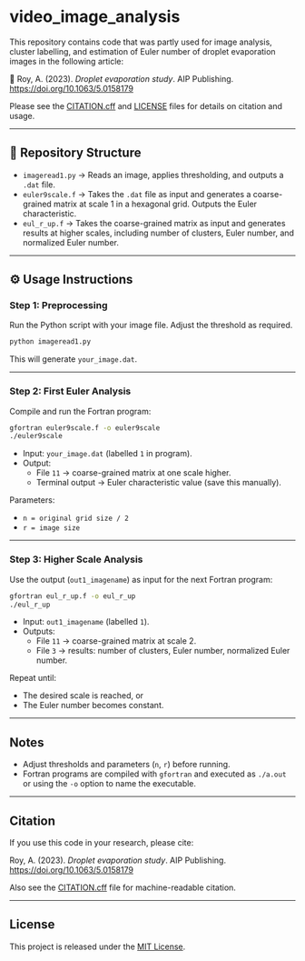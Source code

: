 # video_image_analysis

This repository contains code that was partly used for image analysis, cluster labelling, and estimation of Euler number of droplet evaporation images in the following article:

📄 Roy, A. (2023). *Droplet evaporation study*. AIP Publishing. https://doi.org/10.1063/5.0158179

Please see the [CITATION.cff](CITATION.cff) and [LICENSE](LICENSE) files for details on citation and usage.

---

## 📂 Repository Structure

- `imageread1.py` → Reads an image, applies thresholding, and outputs a `.dat` file.  
- `euler9scale.f` → Takes the `.dat` file as input and generates a coarse-grained matrix at scale 1 in a hexagonal grid. Outputs the Euler characteristic.  
- `eul_r_up.f` → Takes the coarse-grained matrix as input and generates results at higher scales, including number of clusters, Euler number, and normalized Euler number.  

---

## ⚙️ Usage Instructions

### Step 1: Preprocessing
Run the Python script with your image file. Adjust the threshold as required.

```bash
python imageread1.py 
```

This will generate `your_image.dat`.

---

### Step 2: First Euler Analysis
Compile and run the Fortran program:

```bash
gfortran euler9scale.f -o euler9scale
./euler9scale
```

- Input: `your_image.dat` (labelled `1` in program).  
- Output:
  - File `11` → coarse-grained matrix at one scale higher.  
  - Terminal output → Euler characteristic value (save this manually).  

Parameters:
- `n = original grid size / 2`  
- `r = image size`  

---

### Step 3: Higher Scale Analysis
Use the output (`out1_imagename`) as input for the next Fortran program:

```bash
gfortran eul_r_up.f -o eul_r_up
./eul_r_up
```

- Input: `out1_imagename` (labelled `1`).  
- Outputs:  
  - File `11` → coarse-grained matrix at scale 2.  
  - File `3` → results: number of clusters, Euler number, normalized Euler number.  

Repeat until:
- The desired scale is reached, or  
- The Euler number becomes constant.  

---

##  Notes
- Adjust thresholds and parameters (`n`, `r`) before running.  
- Fortran programs are compiled with `gfortran` and executed as `./a.out` or using the `-o` option to name the executable.  

---

##  Citation
If you use this code in your research, please cite:

Roy, A. (2023). *Droplet evaporation study*. AIP Publishing. https://doi.org/10.1063/5.0158179  

Also see the [CITATION.cff](CITATION.cff) file for machine-readable citation.  

---

##  License
This project is released under the [MIT License](LICENSE).
